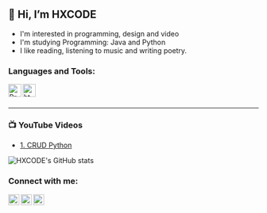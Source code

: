 ## 👋 Hi, I’m HXCODE

- I'm interested in programming, design and video
- I'm studying Programming: Java and Python
- ️I like reading, listening to music and writing poetry.

### Languages and Tools:

<img align="left" alt="Programming Languange" width="26px" src="https://img.icons8.com/fluency/50/000000/python.png" />
<img align="left" alt="html5" width="26px" src="https://www.vectorlogo.zone/logos/java/java-icon.svg" />
<br />
<br />

---

### 📺 YouTube Videos

<!-- YOUTUBE:START -->

- [1. CRUD Python](https://youtu.be/fyrVaK74Y_I)

<!-- YOUTUBE:END -->

![HXCODE's GitHub stats](https://github-readme-stats.vercel.app/api?username=MR-HENDRA&theme=gruvbox&show_icons=true)


### Connect with me:

[<img align="left" alt="HXCODE | Instagram" width="22px" src="https://cdn.jsdelivr.net/npm/simple-icons@v3/icons/instagram.svg" />](https://www.instagram.com/hndra.usmn "@hndra.usmn")
[<img align="left" alt="HXCODE | Github" width="22px" src="https://cdn.jsdelivr.net/npm/simple-icons@v3/icons/github.svg" />](https://github.com/MR-HENDRA)
[<img align="left" alt="HXCODE | Mail" width="22px" src="https://cdn.jsdelivr.net/npm/simple-icons@v3/icons/gmail.svg" />](mailto:hendrasmanpal@gmail.com)

<br />
